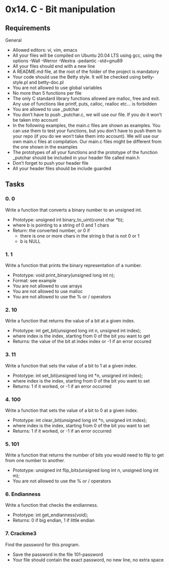 # 0x14. C - Bit manipulation
## Requirements
General
* Allowed editors: vi, vim, emacs
* All your files will be compiled on Ubuntu 20.04 LTS using gcc, using the options -Wall -Werror -Wextra -pedantic -std=gnu89
* All your files should end with a new line
* A README.md file, at the root of the folder of the project is mandatory
* Your code should use the Betty style. It will be checked using betty-style.pl and betty-doc.pl
* You are not allowed to use global variables
* No more than 5 functions per file
* The only C standard library functions allowed are malloc, free and exit. Any use of functions like printf, puts, calloc, realloc etc… is forbidden
* You are allowed to use _putchar
* You don’t have to push _putchar.c, we will use our file. If you do it won’t be taken into account
* In the following examples, the main.c files are shown as examples. You can use them to test your functions, but you don’t have to push them to your repo (if you do we won’t take them into account). We will use our own main.c files at compilation. Our main.c files might be different from the one shown in the examples
* The prototypes of all your functions and the prototype of the function _putchar should be included in your header file called main.h
* Don’t forget to push your header file
* All your header files should be include guarded
## Tasks
### 0. 0
Write a function that converts a binary number to an unsigned int.
* Prototype: unsigned int binary_to_uint(const char *b);
* where b is pointing to a string of 0 and 1 chars
* Return: the converted number, or 0 if
  * there is one or more chars in the string b that is not 0 or 1
  * b is NULL
### 1. 1
Write a function that prints the binary representation of a number.
* Prototype: void print_binary(unsigned long int n);
* Format: see example
* You are not allowed to use arrays
* You are not allowed to use malloc
* You are not allowed to use the % or / operators
### 2. 10
Write a function that returns the value of a bit at a given index.
* Prototype: int get_bit(unsigned long int n, unsigned int index);
* where index is the index, starting from 0 of the bit you want to get
* Returns: the value of the bit at index index or -1 if an error occured
### 3. 11
Write a function that sets the value of a bit to 1 at a given index.
* Prototype: int set_bit(unsigned long int *n, unsigned int index);
* where index is the index, starting from 0 of the bit you want to set
* Returns: 1 if it worked, or -1 if an error occurred
### 4. 100
Write a function that sets the value of a bit to 0 at a given index.
* Prototype: int clear_bit(unsigned long int *n, unsigned int index);
* where index is the index, starting from 0 of the bit you want to set
* Returns: 1 if it worked, or -1 if an error occurred
### 5. 101
Write a function that returns the number of bits you would need to flip to get from one number to another.
* Prototype: unsigned int flip_bits(unsigned long int n, unsigned long int m);
* You are not allowed to use the % or / operators
### 6. Endianness
Write a function that checks the endianness.
* Prototype: int get_endianness(void);
* Returns: 0 if big endian, 1 if little endian
### 7. Crackme3
Find the password for this program.
* Save the password in the file 101-password
* Your file should contain the exact password, no new line, no extra space
